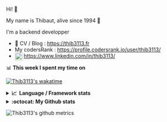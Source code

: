 Hi! 👋

My name is Thibaut, alive since 1994 🍷

I'm a backend developper

-   📝 CV / Blog : https://thib3113.fr
-   My codersRank : https://profile.codersrank.io/user/thib3113/
-   <a href="https://www.linkedin.com/in/thib3113/"><img align="left" alt="Thib3113's Linkedin" width="21px" src="https://img.icons8.com/color/48/linkedin.png" /></a> https://www.linkedin.com/in/thib3113/

📊 **This week I spent my time on**

[![Thib3113's wakatime](https://github-readme-stats.vercel.app/api/wakatime?username=thib3113&layout=default&theme=dracula&langs_count=6&hide_title=true&hide_border=true)](https://wakatime.com/@thib3113)

<details>
  <summary><b>📈&nbsp;&nbsp;Language&nbsp;/&nbsp;Framework stats</b></summary>
  <br/>  
  <a href='https://profile.codersrank.io/user/thib3113/'>
  <img src='http://cr-skills-chart-widget.azurewebsites.net/api/api?username=thib3113&padding=30&skills=php,batchfile,javascript,less,mysql,reactjs,scss,shell,typescript,vue'>
  </a>
</details>

<details>
  <summary><b>:octocat: My Github stats</b></summary>
  <br/>  
  
  <img src="https://github-readme-stats.vercel.app/api?username=thib3113&theme=dracula&show_icons=true&" alt="Thib3113's GitHub stats" />

<!--START_SECTION:activity-->

1. 🎉 Merged PR [#281](https://github.com/thib3113/vban/pull/281) in [thib3113/vban](https://github.com/thib3113/vban)
2. 🎉 Merged PR [#286](https://github.com/thib3113/vban/pull/286) in [thib3113/vban](https://github.com/thib3113/vban)
3. 🎉 Merged PR [#287](https://github.com/thib3113/vban/pull/287) in [thib3113/vban](https://github.com/thib3113/vban)
4. 🎉 Merged PR [#371](https://github.com/thib3113/unifi-blockips-srv/pull/371) in [thib3113/unifi-blockips-srv](https://github.com/thib3113/unifi-blockips-srv)
5. 🗣 Commented on [#71](https://github.com/sindresorhus/pokemon/pull/71#issuecomment-1968677620) in [sindresorhus/pokemon](https://github.com/sindresorhus/pokemon)
 <!--END_SECTION:activity-->

</details>

![Thib3113's github metrics](https://gist.githubusercontent.com/thib3113/83a96e16f8bca103f1b0e376186c66ec/raw/github-metrics.svg)
